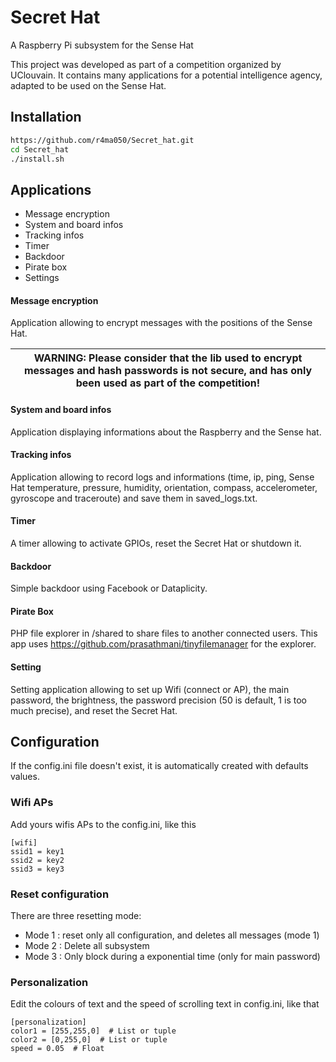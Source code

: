 # Secret Hat
A Raspberry Pi subsystem for the Sense Hat

This project was developed as part of a competition organized by UClouvain. It contains many applications for a potential intelligence agency, adapted to be used on the Sense Hat.


## Installation

```bash
https://github.com/r4ma050/Secret_hat.git
cd Secret_hat
./install.sh
```

## Applications

*  Message encryption
*  System and board infos
*  Tracking infos
*  Timer
*  Backdoor
*  Pirate box
*  Settings


#### Message encryption
Application allowing to encrypt messages with the positions of the Sense Hat. 

| WARNING: Please consider that the lib used to encrypt messages and hash passwords is not secure, and has only been used as part of the competition! |
| --- |
#### System and board infos
Application displaying informations about the Raspberry and the Sense hat.

#### Tracking infos
Application allowing to record logs and informations (time, ip, ping, Sense Hat temperature, pressure, humidity, orientation, compass, accelerometer, gyroscope and traceroute) and save them in saved_logs.txt.

#### Timer
A timer allowing to activate GPIOs, reset the Secret Hat or shutdown it.

#### Backdoor
Simple backdoor using Facebook or Dataplicity.

#### Pirate Box
PHP file explorer in /shared to share files to another connected users. This app uses https://github.com/prasathmani/tinyfilemanager for the explorer.

#### Setting
Setting application allowing to set up Wifi (connect or AP), the main password, the brightness, the password precision (50 is default, 1 is too much precise), and reset the Secret Hat.

## Configuration

If the config.ini file doesn't exist, it is automatically created with defaults values. 
### Wifi APs
Add yours wifis APs to the config.ini, like this 
```
[wifi]
ssid1 = key1
ssid2 = key2
ssid3 = key3
```

### Reset configuration

There are three resetting mode:
* Mode 1 : reset only all configuration, and deletes all messages (mode 1)
* Mode 2 : Delete all subsystem
* Mode 3 : Only block during a exponential time (only for main password)

### Personalization
Edit the colours of text and the speed of scrolling text in config.ini, like that
```
[personalization]
color1 = [255,255,0]  # List or tuple
color2 = [0,255,0]  # List or tuple
speed = 0.05  # Float
```
